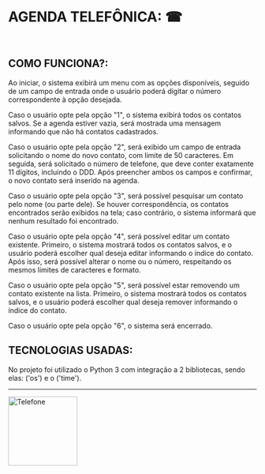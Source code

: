 # AGENDA TELEFÔNICA: ☎

<br>

## COMO FUNCIONA?:
Ao iniciar, o sistema exibirá um menu com as opções disponíveis, seguido de um campo de entrada onde o usuário poderá digitar o número correspondente à opção desejada.

Caso o usuário opte pela opção "1", o sistema exibirá todos os contatos salvos.
Se a agenda estiver vazia, será mostrada uma mensagem informando que não há contatos cadastrados.

Caso o usuário opte pela opção "2", será exibido um campo de entrada solicitando o nome do novo contato, com limite de 50 caracteres.
Em seguida, será solicitado o número de telefone, que deve conter exatamente 11 dígitos, incluindo o DDD.
Após preencher ambos os campos e confirmar, o novo contato será inserido na agenda.

Caso o usuário opte pela opção "3", será possível pesquisar um contato pelo nome (ou parte dele).
Se houver correspondência, os contatos encontrados serão exibidos na tela; caso contrário, o sistema informará que nenhum resultado foi encontrado.

Caso o usuário opte pela opção "4", será possível editar um contato existente.
Primeiro, o sistema mostrará todos os contatos salvos, e o usuário poderá escolher qual deseja editar informando o índice do contato.
Após isso, será possível alterar o nome ou o número, respeitando os mesmos limites de caracteres e formato.

Caso o usuário opte pela opção "5", será possível estar removendo um contato existente na lista.
Primeiro, o sistema mostrará todos os contatos salvos, e o usuário poderá escolher qual deseja remover informando o índice do contato.

Caso o usuário opte pela opção "6", o sistema será encerrado.

## TECNOLOGIAS USADAS:

No projeto foi utilizado o Python 3 com integração a 2 bibliotecas, sendo elas: ('os') e o ('time').

---

<img 
    src="https://media.tenor.com/IWy9hfqlYmQAAAAM/event.gif"
    alt="Telefone"
    width="140px"
/>

